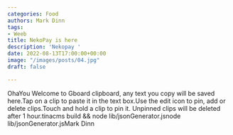 ```yaml
---
categories: Food
authors: Mark Dinn
tags:
- Weeb
title: NekoPay is here
description: 'Nekopay '
date: 2022-08-13T17:00:00+00:00
image: "/images/posts/04.jpg"
draft: false

---
```

OhaYou Welcome to Gboard clipboard, any text you copy will be saved here.Tap on a clip to paste it in the text box.Use the edit icon to pin, add or delete clips.Touch and hold a clip to pin it. Unpinned clips will be deleted after 1 hour.tinacms build && node lib/jsonGenerator.jsnode lib/jsonGenerator.jsMark Dinn